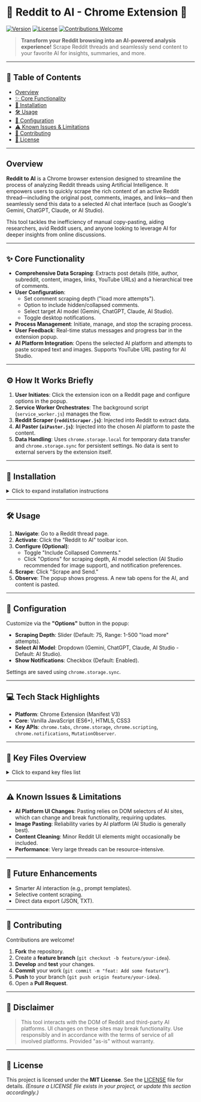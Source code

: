 # 🚀 Reddit to AI - Chrome Extension 🚀

[![Version](https://img.shields.io/badge/version-0.1.0-blue.svg?style=for-the-badge)](manifest.json)
[![License](https://img.shields.io/badge/license-MIT-green.svg?style=for-the-badge)](LICENSE) 
[![Contributions Welcome](https://img.shields.io/badge/contributions-welcome-orange.svg?style=for-the-badge)](#contributing)

> **Transform your Reddit browsing into an AI-powered analysis experience!**
> Scrape Reddit threads and seamlessly send content to your favorite AI for insights, summaries, and more.

---

## 📖 Table of Contents

* [Overview](#overview)
* [✨ Core Functionality](#-core-functionality)
* [🚀 Installation](#-installation)
* [🛠️ Usage](#️-usage)
* [🔧 Configuration](#-configuration)
* [⚠️ Known Issues & Limitations](#️-known-issues--limitations)
* [🤝 Contributing](#-contributing)
* [📄 License](#-license)

---
## Overview

**Reddit to AI** is a Chrome browser extension designed to streamline the process of analyzing Reddit threads using Artificial Intelligence. It empowers users to quickly scrape the rich content of an active Reddit thread—including the original post, comments, images, and links—and then seamlessly send this data to a selected AI chat interface (such as Google's Gemini, ChatGPT, Claude, or AI Studio).

This tool tackles the inefficiency of manual copy-pasting, aiding researchers, avid Reddit users, and anyone looking to leverage AI for deeper insights from online discussions.

---
## ✨ Core Functionality

* **Comprehensive Data Scraping**: Extracts post details (title, author, subreddit, content, images, links, YouTube URLs) and a hierarchical tree of comments.
* **User Configuration**:
    * Set comment scraping depth ("load more attempts").
    * Option to include hidden/collapsed comments.
    * Select target AI model (Gemini, ChatGPT, Claude, AI Studio).
    * Toggle desktop notifications.
* **Process Management**: Initiate, manage, and stop the scraping process.
* **User Feedback**: Real-time status messages and progress bar in the extension popup.
* **AI Platform Integration**: Opens the selected AI platform and attempts to paste scraped text and images. Supports YouTube URL pasting for AI Studio.

---
## ⚙️ How It Works Briefly

1.  **User Initiates**: Click the extension icon on a Reddit page and configure options in the popup.
2.  **Service Worker Orchestrates**: The background script (`service_worker.js`) manages the flow.
3.  **Reddit Scraper (`redditScraper.js`)**: Injected into Reddit to extract data.
4.  **AI Paster (`aiPaster.js`)**: Injected into the chosen AI platform to paste the content.
5.  **Data Handling**: Uses `chrome.storage.local` for temporary data transfer and `chrome.storage.sync` for persistent settings. No data is sent to external servers by the extension itself.

---
## 🚀 Installation

<details>
<summary>Click to expand installation instructions</summary>

To load this extension for development or testing:

1.  **Download or Clone**: Get the project files onto your local machine.
    ```bash
    git clone [https://github.com/YOUR_USERNAME/YOUR_REPOSITORY_NAME.git](https://github.com/YOUR_USERNAME/YOUR_REPOSITORY_NAME.git) # Replace with your repo URL
    ```
2.  **Open Chrome Extensions**: Navigate to `chrome://extensions`.
3.  **Enable Developer Mode**: Ensure the "Developer mode" toggle is on.
4.  **Load Unpacked**: Click "Load unpacked" and select the extension's root folder (the one containing `manifest.json`).
5.  **Verify**: "Reddit to AI" should appear in your extensions list and its icon in the Chrome toolbar.

</details>

---
## 🛠️ Usage

1.  **Navigate**: Go to a Reddit thread page.
2.  **Activate**: Click the "Reddit to AI" toolbar icon.
3.  **Configure (Optional)**:
    * Toggle "Include Collapsed Comments."
    * Click "Options" for scraping depth, AI model selection (AI Studio recommended for image support), and notification preferences.
4.  **Scrape**: Click "Scrape and Send."
5.  **Observe**: The popup shows progress. A new tab opens for the AI, and content is pasted.

---
## 🔧 Configuration

Customize via the **"Options"** button in the popup:

* **Scraping Depth**: Slider (Default: 75, Range: 1-500 "load more" attempts).
* **Select AI Model**: Dropdown (Gemini, ChatGPT, Claude, AI Studio - Default: AI Studio).
* **Show Notifications**: Checkbox (Default: Enabled).

Settings are saved using `chrome.storage.sync`.

---
## 💻 Tech Stack Highlights

* **Platform**: Chrome Extension (Manifest V3)
* **Core**: Vanilla JavaScript (ES6+), HTML5, CSS3
* **Key APIs**: `chrome.tabs`, `chrome.storage`, `chrome.scripting`, `chrome.notifications`, `MutationObserver`.

---
## 📁 Key Files Overview

<details>
<summary>Click to expand key files list</summary>

* `manifest.json`: Extension definition.
* `service_worker.js`: Background logic.
* `popup.html` / `popup.js` / `popup.css`: Main user interface.
* `options.html` / `options.js` / `options.css`: Configuration interface.
* `redditScraper.js`: Reddit page content script.
* `aiPaster.js`: AI platform content script.
</details>

---
## ⚠️ Known Issues & Limitations

* **AI Platform UI Changes**: Pasting relies on DOM selectors of AI sites, which can change and break functionality, requiring updates.
* **Image Pasting**: Reliability varies by AI platform (AI Studio is generally best).
* **Content Cleaning**: Minor Reddit UI elements might occasionally be included.
* **Performance**: Very large threads can be resource-intensive.

---
## 🔮 Future Enhancements

* Smarter AI interaction (e.g., prompt templates).
* Selective content scraping.
* Direct data export (JSON, TXT).

---
## 🤝 Contributing

Contributions are welcome!

1.  **Fork** the repository.
2.  Create a **feature branch** (`git checkout -b feature/your-idea`).
3.  **Develop** and **test** your changes.
4.  **Commit** your work (`git commit -m "feat: Add some feature"`).
5.  **Push** to your branch (`git push origin feature/your-idea`).
6.  Open a **Pull Request**.

---
## 📜 Disclaimer

> This tool interacts with the DOM of Reddit and third-party AI platforms. UI changes on these sites may break functionality. Use responsibly and in accordance with the terms of service of all involved platforms. Provided "as-is" without warranty.

---
## 📄 License

This project is licensed under the **MIT License**. See the [LICENSE](LICENSE) file for details.
*(Ensure a LICENSE file exists in your project, or update this section accordingly.)*

